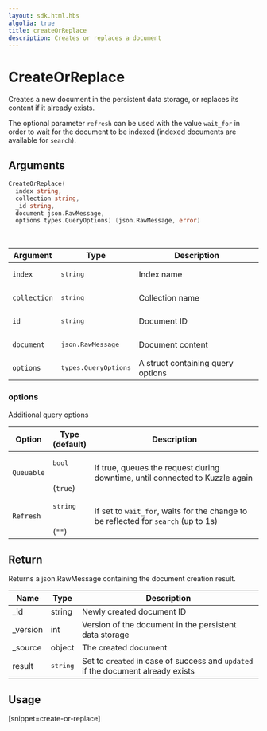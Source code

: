 ```yaml
---
layout: sdk.html.hbs
algolia: true
title: createOrReplace
description: Creates or replaces a document
---
```


# CreateOrReplace

Creates a new document in the persistent data storage, or replaces its content if it already exists.

The optional parameter `refresh` can be used with the value `wait_for` in order to wait for the document to be indexed (indexed documents are available for `search`).

## Arguments

```go
CreateOrReplace(
  index string,
  collection string,
  _id string,
  document json.RawMessage,
  options types.QueryOptions) (json.RawMessage, error)
```

<br/>

| Argument | Type | Description |
| --- | --- | --- |
| `index` | <pre>string</pre> | Index name |
| `collection` | <pre>string</pre> | Collection name |
| `id` | <pre>string</pre> | Document ID |
| `document` | <pre>json.RawMessage</pre> | Document content |
| `options` | <pre>types.QueryOptions</pre> | A struct containing query options |


### options

Additional query options

| Option | Type<br/>(default) | Description |
| --- | --- | --- |
| `Queuable` | <pre>bool</pre> <br/>(`true`) | If true, queues the request during downtime, until connected to Kuzzle again |
| `Refresh` | <pre>string</pre><br/>(`""`) | If set to `wait_for`, waits for the change to be reflected for `search` (up to 1s) |

## Return

Returns a json.RawMessage containing the document creation result.

| Name | Type | Description
| --- | --- | ---
| _id | string | Newly created document ID
| _version | int | Version of the document in the persistent data storage
| _source | object | The created document
| result | <pre>string</pre> | Set to `created` in case of success and `updated` if the document already exists

## Usage

[snippet=create-or-replace]
